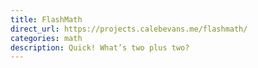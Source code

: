 ```yaml
---
title: FlashMath
direct_url: https://projects.calebevans.me/flashmath/
categories: math
description: Quick! What’s two plus two?
---
```


